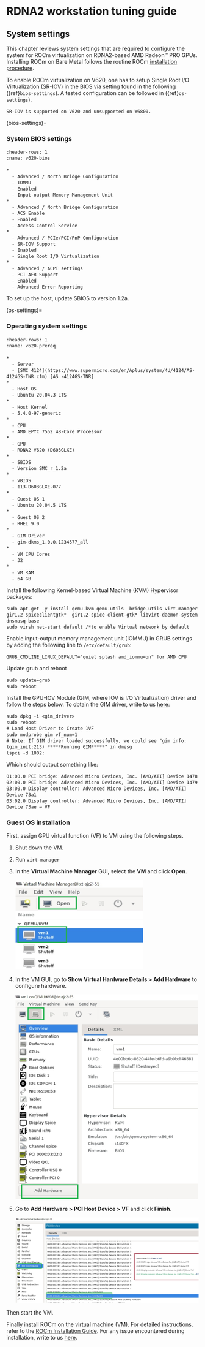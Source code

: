 # RDNA2 workstation tuning guide

## System settings

This chapter reviews system settings that are required to configure the system
for ROCm virtualization on RDNA2-based AMD Radeon™ PRO GPUs. Installing ROCm on
Bare Metal follows the routine ROCm
[installation procedure](../../tutorials/install/linux/index).

To enable ROCm virtualization on V620, one has to setup Single Root I/O
Virtualization (SR-IOV) in the BIOS via setting found in the following
({ref}`bios-settings`). A tested configuration can be followed in
({ref}`os-settings`).

```{attention}
SR-IOV is supported on V620 and unsupported on W6800.
```

(bios-settings)=

### System BIOS settings

```{list-table} Settings for the system BIOS in an ASrock platform.
:header-rows: 1
:name: v620-bios

*
  - Advanced / North Bridge Configuration
  - IOMMU
  - Enabled
  - Input-output Memory Management Unit
*
  - Advanced / North Bridge Configuration
  - ACS Enable
  - Enabled
  - Access Control Service
*
  - Advanced / PCIe/PCI/PnP Configuration
  - SR-IOV Support
  - Enabled
  - Single Root I/O Virtualization
*
  - Advanced / ACPI settings
  - PCI AER Support
  - Enabled
  - Advanced Error Reporting
```

To set up the host, update SBIOS to version 1.2a.

(os-settings)=

### Operating system settings

```{list-table} System Configuration Prerequisites
:header-rows: 1
:name: v620-prereq

*
  - Server
  - [SMC 4124](https://www.supermicro.com/en/Aplus/system/4U/4124/AS-4124GS-TNR.cfm) [AS -4124GS-TNR]
*
  - Host OS
  - Ubuntu 20.04.3 LTS
*
  - Host Kernel
  - 5.4.0-97-generic
*
  - CPU
  - AMD EPYC 7552 48-Core Processor
*
  - GPU
  - RDNA2 V620 (D603GLXE)
*
  - SBIOS
  - Version SMC_r_1.2a
*
  - VBIOS
  - 113-D603GLXE-077
*
  - Guest OS 1
  - Ubuntu 20.04.5 LTS
*
  - Guest OS 2
  - RHEL 9.0
*
  - GIM Driver
  - gim-dkms_1.0.0.1234577_all
*
  - VM CPU Cores
  - 32
*
  - VM RAM
  - 64 GB
```

Install the following Kernel-based Virtual Machine (KVM) Hypervisor packages:

```shell
sudo apt-get -y install qemu-kvm qemu-utils  bridge-utils virt-manager  gir1.2-spiceclientgtk*  gir1.2-spice-client-gtk* libvirt-daemon-system dnsmasq-base
sudo virsh net-start default /*to enable Virtual network by default
```

Enable input-output memory management unit (IOMMU) in GRUB settings by adding the following line to `/etc/default/grub`:

```none
GRUB_CMDLINE_LINUX_DEFAULT="quiet splash amd_iommu=on" for AMD CPU
```

Update grub and reboot

```shell
sudo update=grub
sudo reboot
```

Install the GPU-IOV Module (GIM, where IOV is I/O Virtualization) driver and
follow the steps below. To obtain the GIM driver, write to us
[here](mailto:CloudGPUsupport@amd.com):

```shell
sudo dpkg -i <gim_driver>
sudo reboot
# Load Host Driver to Create 1VF
sudo modprobe gim vf_num=1
# Note: If GIM driver loaded successfully, we could see "gim info:(gim_init:213) *****Running GIM*****" in dmesg
lspci -d 1002:
```

Which should output something like:

```none
01:00.0 PCI bridge: Advanced Micro Devices, Inc. [AMD/ATI] Device 1478
02:00.0 PCI bridge: Advanced Micro Devices, Inc. [AMD/ATI] Device 1479
03:00.0 Display controller: Advanced Micro Devices, Inc. [AMD/ATI] Device 73a1
03:02.0 Display controller: Advanced Micro Devices, Inc. [AMD/ATI] Device 73ae → VF
```

### Guest OS installation

First, assign GPU virtual function (VF) to VM using the following steps.

1. Shut down the VM.

2. Run `virt-manager`

3. In the **Virtual Machine Manager** GUI, select the **VM** and click **Open**.

   ![Virtual Machine Manager](../../data/how-to/tuning-guides/tuning014.png "Virtual Machine Manager")

4. In the VM GUI, go to **Show Virtual Hardware Details > Add Hardware** to
  configure hardware.

   ![Show virtual hardware details](../../data/how-to/tuning-guides/tuning015.png "Virtual Machine Manager: show virtual hardware details")

5. Go to **Add Hardware > PCI Host Device > VF** and click **Finish**.

    ![VF Selection](../../data/how-to/tuning-guides/tuning016.png "VF Selection")

Then start the VM.

Finally install ROCm on the virtual machine (VM). For detailed instructions,
refer to the [ROCm Installation Guide](../../tutorials/install/index). For any
issue encountered during installation, write to us
[here](mailto:CloudGPUsupport@amd.com).
